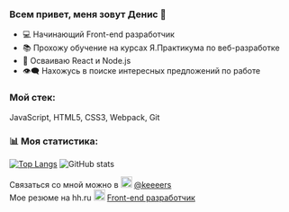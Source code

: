 ### Всем привет, меня зовут Денис 👋

- 💻 Начинающий Front-end разработчик 
- 📚 Прохожу обучение на курсах Я.Практикума по веб-разработке
- 🔭 Осваиваю React и Node.js 
- 👁️‍🗨️ Нахожусь в поиске интересных предложений по работе

### Мой стек: 
JavaScript, HTML5, CSS3, Webpack, Git


### 📊 Моя статистика:
[![Top Langs](https://github-readme-stats.vercel.app/api/top-langs/?username=keeers)](https://github.com/anuraghazra/github-readme-stats)    ![GitHub stats](https://github-readme-stats.vercel.app/api?username=keeers&show_icons=true)  

Связаться со мной можно в <img src='https://pbs.twimg.com/media/EmX2yiUWEAcB_E8.png' alt='telegram' height='20'> [@keeeers](https://t.me/keeeers)   
Мое резюме на hh.ru <img src='https://i.hh.ru/logos/svg/hh.ru__min_.svg?v=11032019' alt='hh' height='20'> [Front-end разработчик](https://hh.ru/applicant/resumes/view?resume=60683835ff093f70050039ed1f63306b723744)
